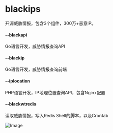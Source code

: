 # blackips

开源威胁情报，包含3个组件，300万+恶意IP。


#### --blackapi

Go语言开发，威胁情报查询API

#### --blackip

Go语言开发，威胁情报查询前端


#### --iplocation

PHP语言开发，IP地理位置查询API，包含Nginx配置


#### --blackwtredis

读取威胁情报，写入Redis Shell的脚本，以及Crontab



![Image](https://raw.githubusercontent.com/njcx/blackips/master/img.jpg)